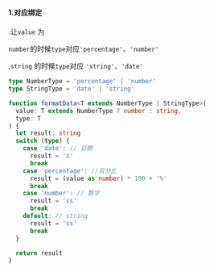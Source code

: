 #### 1.对应绑定

.让`value` 为

`number`的时候`type`对应`'percentage'`、`'number'`

,`string` 的时候`type`对应 `'string'`、`'date'`

```typescript
type NumberType = 'percentage' | 'number'
type StringType = 'date' | 'string'

function formatData<T extends NumberType | StringType>(
  value: T extends NumberType ? number : string,
  type: T
) {
  let result: string
  switch (type) {
    case 'date': // 日期
      result = 's'
      break
    case 'percentage': //百分比
      result = (value as number) * 100 + '%'
      break
    case 'number': // 数字
      result = 'ss'
      break
    default: // string
      result = 'ss'
      break
  }

  return result
}
```

